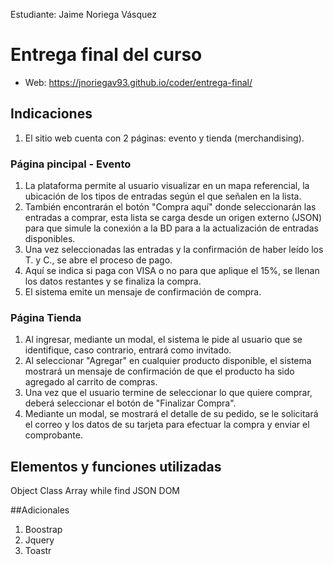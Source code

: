 Estudiante:  Jaime Noriega Vásquez

# Entrega final del curso
- Web: https://jnoriegav93.github.io/coder/entrega-final/

## Indicaciones
1. El sitio web cuenta con 2 páginas: evento y tienda (merchandising).
### Página pincipal - Evento
1. La plataforma permite al usuario visualizar en un mapa referencial, la ubicación de los tipos de entradas según el que señalen en la lista.
2. También encontrarán el botón "Compra aquí" donde seleccionarán las entradas a comprar, esta lista se carga desde un origen externo (JSON) para que simule la conexión a la BD para a la actualización de entradas disponibles.
3. Una vez seleccionadas las entradas y la confirmación de haber leído los T. y C., se abre el proceso de pago.
4. Aquí se indica si paga con VISA o no para que aplique el 15%, se llenan los datos restantes y se finaliza la compra.
5. El sistema emite un mensaje de confirmación de compra.
### Página Tienda
1. Al ingresar, mediante un modal, el sistema le pide al usuario que se identifique, caso contrario, entrará como invitado.
2. Al seleccionar "Agregar" en cualquier producto disponible, el sistema mostrará un mensaje de confirmación de que el producto ha sido agregado al carrito de compras.
3. Una vez que el usuario termine de seleccionar lo que quiere comprar, deberá seleccionar el botón de "Finalizar Compra".
4. Mediante un modal, se mostrará el detalle de su pedido, se le solicitará el correo y los datos de su tarjeta para efectuar la compra y enviar el comprobante.


## Elementos y funciones utilizadas
Object
Class
Array
while
find
JSON
DOM

##Adicionales
1. Boostrap
2. Jquery
3. Toastr
